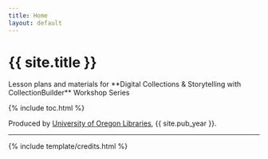 ```yaml
---
title: Home
layout: default
---
```


<h1 class="text-center pt-2">{{ site.title }}</h1>

<div class="text-center pt-3" markdown="1">
Lesson plans and materials for **Digital Collections & Storytelling with CollectionBuilder** Workshop Series

</div>

{% include toc.html %}

Produced by [University of Oregon Libraries](https://library.uoregon.edu/), {{ site.pub_year }}.

------

{% include template/credits.html %}
